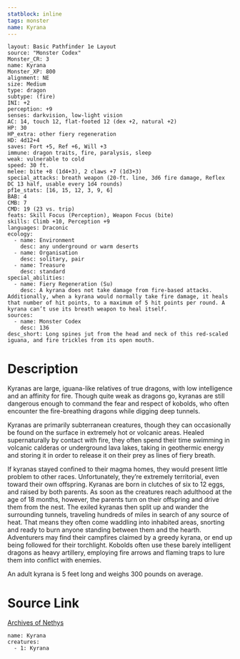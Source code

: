 ```yaml
---
statblock: inline
tags: monster
name: Kyrana
---
```

```statblock
layout: Basic Pathfinder 1e Layout
source: "Monster Codex"
Monster_CR: 3
name: Kyrana
Monster_XP: 800
alignment: NE
size: Medium
type: dragon
subtype: (fire)
INI: +2
perception: +9
senses: darkvision, low-light vision
AC: 14, touch 12, flat-footed 12 (dex +2, natural +2)
HP: 30
HP_extra: other fiery regeneration
HD: 4d12+4
saves: Fort +5, Ref +6, Will +3
immune: dragon traits, fire, paralysis, sleep
weak: vulnerable to cold
speed: 30 ft.
melee: bite +8 (1d4+3), 2 claws +7 (1d3+3)
special_attacks: breath weapon (20-ft. line, 3d6 fire damage, Reflex DC 13 half, usable every 1d4 rounds)
pf1e_stats: [16, 15, 12, 3, 9, 6]
BAB: 4
CMB: 7
CMD: 19 (23 vs. trip)
feats: Skill Focus (Perception), Weapon Focus (bite)
skills: Climb +10, Perception +9
languages: Draconic
ecology:
  - name: Environment
    desc: any underground or warm deserts
  - name: Organisation
    desc: solitary, pair
  - name: Treasure
    desc: standard
special_abilities:
  - name: Fiery Regeneration (Su)
    desc: A kyrana does not take damage from fire-based attacks. Additionally, when a kyrana would normally take fire damage, it heals that number of hit points, to a maximum of 5 hit points per round. A kyrana can’t use its breath weapon to heal itself.
sources:
  - name: Monster Codex
    desc: 136
desc_short: Long spines jut from the head and neck of this red-scaled iguana, and fire trickles from its open mouth.
```
# Description
Kyranas are large, iguana-like relatives of true dragons, with low intelligence and an affinity for fire. Though quite weak as dragons go, kyranas are still dangerous enough to command the fear and respect of kobolds, who often encounter the fire-breathing dragons while digging deep tunnels.

 Kyranas are primarily subterranean creatures, though they can occasionally be found on the surface in extremely hot or volcanic areas. Healed supernaturally by contact with fire, they often spend their time swimming in volcanic calderas or underground lava lakes, taking in geothermic energy and storing it in order to release it on their prey as lines of fiery breath.

 If kyranas stayed confined to their magma homes, they would present little problem to other races. Unfortunately, they’re extremely territorial, even toward their own offspring. Kyranas are born in clutches of six to 12 eggs, and raised by both parents. As soon as the creatures reach adulthood at the age of 18 months, however, the parents turn on their offspring and drive them from the nest. The exiled kyranas then split up and wander the surrounding tunnels, traveling hundreds of miles in search of any source of heat. That means they often come waddling into inhabited areas, snorting and ready to burn anyone standing between them and the hearth. Adventurers may find their campfires claimed by a greedy kyrana, or end up being followed for their torchlight. Kobolds often use these barely intelligent dragons as heavy artillery, employing fire arrows and flaming traps to lure them into conflict with enemies.

 An adult kyrana is 5 feet long and weighs 300 pounds on average.
# Source Link
[Archives of Nethys](https://aonprd.com/MonsterDisplay.aspx?ItemName=Kyrana)
```encounter-table
name: Kyrana
creatures:
  - 1: Kyrana
```
